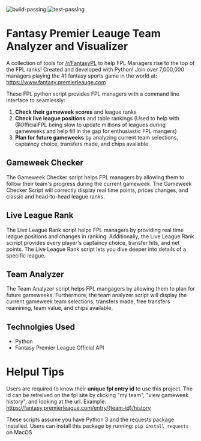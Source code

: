 ![build-passing](https://img.shields.io/badge/build-passing-brightgreen) ![test-passing](https://img.shields.io/badge/test-passing-brightgreen)

# Fantasy Premier Leauge Team Analyzer and Visualizer

A collection of tools for [/r/FantasyPL](https://www.reddit.com/r/FantasyPL/) to help FPL Managers rise to the top of the FPL ranks! Created and developed with Python!
Join over 7,000,000 managers playing the #1 fantasy sports game in the world at: https://www.fantasy.premierleauge.com 

These FPL python script provides FPL managers with a command line interface to seamlessly:
1. **Check their gameweek scores** and league ranks
2. **Check live league positions** and table rankings (Used to help with @OfficialFPL being slow to update millions of leagues during gameweeks and help fill in the gap for enthusiastic FPL mangers)
3. **Plan for future gameweeks** by analyzing current team selections, captaincy choice, transfers made, and chips available


## Gameweek Checker

The Gameweek Checker script helps FPL managers by allowing them to follow their team's progress during the current gameweek. The Gameweek Checker Script will correctly display real time points, prices changes, and classic and head-to-head league ranks. 

## Live League Rank

The Live League Rank script helps FPL managers by providing real time league positions and changes in ranking. Additionally, the Live League Rank scrript provides every player's captaincy choice, transfer hits, and net points. The Live League Rank script lets you dive deeper into details of a specific league. 

## Team Analyzer

The Team Analyzer script helps FPL mangagers by allowing them to plan for future gameweeks. Furthermore, the team analyzer script will display the current gameweek team selections, transfers made, free transfers reamining, team value, and chips available. 

## Technolgies Used

* Python
* Fantasy Premier League Official API 

# Helpul Tips

Users are required to know their **unique fpl entry id** to use this project. The id can be retreived on the fpl site by clicking "my team", "view gameweek history", and looking at the url.
Example: https://fantasy.premierleague.com/entry/{team-id}/history

These scripts assume you have Python 3 and the requests package installed. Users can install this package by running:
```pip install requests``` on MacOS


